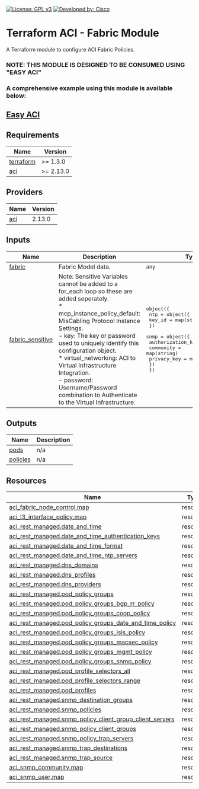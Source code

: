 <!-- BEGIN_TF_DOCS -->
[![License: GPL v3](https://img.shields.io/badge/License-GPLv3-blue.svg)](https://www.gnu.org/licenses/gpl-3.0)
[![Developed by: Cisco](https://img.shields.io/badge/Developed%20by-Cisco-blue)](https://developer.cisco.com)

# Terraform ACI - Fabric Module

A Terraform module to configure ACI Fabric Policies.

### NOTE: THIS MODULE IS DESIGNED TO BE CONSUMED USING "EASY ACI"

### A comprehensive example using this module is available below:

## [Easy ACI](https://github.com/terraform-cisco-modules/easy-aci)

## Requirements

| Name | Version |
|------|---------|
| <a name="requirement_terraform"></a> [terraform](#requirement\_terraform) | >= 1.3.0 |
| <a name="requirement_aci"></a> [aci](#requirement\_aci) | >= 2.13.0 |
## Providers

| Name | Version |
|------|---------|
| <a name="provider_aci"></a> [aci](#provider\_aci) | 2.13.0 |
## Inputs

| Name | Description | Type | Default | Required |
|------|-------------|------|---------|:--------:|
| <a name="input_fabric"></a> [fabric](#input\_fabric) | Fabric Model data. | `any` | n/a | yes |
| <a name="input_fabric_sensitive"></a> [fabric\_sensitive](#input\_fabric\_sensitive) | Note: Sensitive Variables cannot be added to a for\_each loop so these are added seperately.<br>    * mcp\_instance\_policy\_default: MisCabling Protocol Instance Settings.<br>      - key: The key or password used to uniquely identify this configuration object.<br>    * virtual\_networking: ACI to Virtual Infrastructure Integration.<br>      - password: Username/Password combination to Authenticate to the Virtual Infrastructure. | <pre>object({<br>    ntp = object({<br>      key_id = map(string)<br>    })<br>    snmp = object({<br>      authorization_key = map(string)<br>      community         = map(string)<br>      privacy_key       = map(string)<br>    })<br>  })</pre> | <pre>{<br>  "ntp": {<br>    "key_id": {}<br>  },<br>  "snmp": {<br>    "authorization_key": {},<br>    "community": {},<br>    "privacy_key": {}<br>  }<br>}</pre> | no |
## Outputs

| Name | Description |
|------|-------------|
| <a name="output_pods"></a> [pods](#output\_pods) | n/a |
| <a name="output_policies"></a> [policies](#output\_policies) | n/a |
## Resources

| Name | Type |
|------|------|
| [aci_fabric_node_control.map](https://registry.terraform.io/providers/CiscoDevNet/aci/latest/docs/resources/fabric_node_control) | resource |
| [aci_l3_interface_policy.map](https://registry.terraform.io/providers/CiscoDevNet/aci/latest/docs/resources/l3_interface_policy) | resource |
| [aci_rest_managed.date_and_time](https://registry.terraform.io/providers/CiscoDevNet/aci/latest/docs/resources/rest_managed) | resource |
| [aci_rest_managed.date_and_time_authentication_keys](https://registry.terraform.io/providers/CiscoDevNet/aci/latest/docs/resources/rest_managed) | resource |
| [aci_rest_managed.date_and_time_format](https://registry.terraform.io/providers/CiscoDevNet/aci/latest/docs/resources/rest_managed) | resource |
| [aci_rest_managed.date_and_time_ntp_servers](https://registry.terraform.io/providers/CiscoDevNet/aci/latest/docs/resources/rest_managed) | resource |
| [aci_rest_managed.dns_domains](https://registry.terraform.io/providers/CiscoDevNet/aci/latest/docs/resources/rest_managed) | resource |
| [aci_rest_managed.dns_profiles](https://registry.terraform.io/providers/CiscoDevNet/aci/latest/docs/resources/rest_managed) | resource |
| [aci_rest_managed.dns_providers](https://registry.terraform.io/providers/CiscoDevNet/aci/latest/docs/resources/rest_managed) | resource |
| [aci_rest_managed.pod_policy_groups](https://registry.terraform.io/providers/CiscoDevNet/aci/latest/docs/resources/rest_managed) | resource |
| [aci_rest_managed.pod_policy_groups_bgp_rr_policy](https://registry.terraform.io/providers/CiscoDevNet/aci/latest/docs/resources/rest_managed) | resource |
| [aci_rest_managed.pod_policy_groups_coop_policy](https://registry.terraform.io/providers/CiscoDevNet/aci/latest/docs/resources/rest_managed) | resource |
| [aci_rest_managed.pod_policy_groups_date_and_time_policy](https://registry.terraform.io/providers/CiscoDevNet/aci/latest/docs/resources/rest_managed) | resource |
| [aci_rest_managed.pod_policy_groups_isis_policy](https://registry.terraform.io/providers/CiscoDevNet/aci/latest/docs/resources/rest_managed) | resource |
| [aci_rest_managed.pod_policy_groups_macsec_policy](https://registry.terraform.io/providers/CiscoDevNet/aci/latest/docs/resources/rest_managed) | resource |
| [aci_rest_managed.pod_policy_groups_mgmt_policy](https://registry.terraform.io/providers/CiscoDevNet/aci/latest/docs/resources/rest_managed) | resource |
| [aci_rest_managed.pod_policy_groups_snmp_policy](https://registry.terraform.io/providers/CiscoDevNet/aci/latest/docs/resources/rest_managed) | resource |
| [aci_rest_managed.pod_profile_selectors_all](https://registry.terraform.io/providers/CiscoDevNet/aci/latest/docs/resources/rest_managed) | resource |
| [aci_rest_managed.pod_profile_selectors_range](https://registry.terraform.io/providers/CiscoDevNet/aci/latest/docs/resources/rest_managed) | resource |
| [aci_rest_managed.pod_profiles](https://registry.terraform.io/providers/CiscoDevNet/aci/latest/docs/resources/rest_managed) | resource |
| [aci_rest_managed.snmp_destination_groups](https://registry.terraform.io/providers/CiscoDevNet/aci/latest/docs/resources/rest_managed) | resource |
| [aci_rest_managed.snmp_policies](https://registry.terraform.io/providers/CiscoDevNet/aci/latest/docs/resources/rest_managed) | resource |
| [aci_rest_managed.snmp_policy_client_group_client_servers](https://registry.terraform.io/providers/CiscoDevNet/aci/latest/docs/resources/rest_managed) | resource |
| [aci_rest_managed.snmp_policy_client_groups](https://registry.terraform.io/providers/CiscoDevNet/aci/latest/docs/resources/rest_managed) | resource |
| [aci_rest_managed.snmp_policy_trap_servers](https://registry.terraform.io/providers/CiscoDevNet/aci/latest/docs/resources/rest_managed) | resource |
| [aci_rest_managed.snmp_trap_destinations](https://registry.terraform.io/providers/CiscoDevNet/aci/latest/docs/resources/rest_managed) | resource |
| [aci_rest_managed.snmp_trap_source](https://registry.terraform.io/providers/CiscoDevNet/aci/latest/docs/resources/rest_managed) | resource |
| [aci_snmp_community.map](https://registry.terraform.io/providers/CiscoDevNet/aci/latest/docs/resources/snmp_community) | resource |
| [aci_snmp_user.map](https://registry.terraform.io/providers/CiscoDevNet/aci/latest/docs/resources/snmp_user) | resource |
<!-- END_TF_DOCS -->